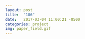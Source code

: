 ```yaml
---
layout: post
title:  "106"
date:   2017-03-04 11:00:21 -0500
categories: project
img: paper_field.gif
---
```

